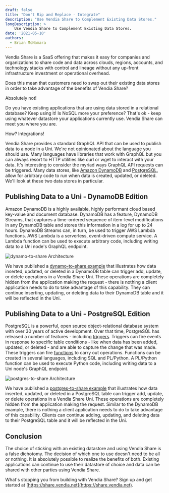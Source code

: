 ```yaml
---
draft: false
title: "Don't Rip and Replace - Integrate"
description: "Use Vendia Share to Complement Existing Data Stores."
longDescription: >
    Use Vendia Share to Complement Existing Data Stores.
date: '2021-05-10'
authors:
  - Brian McNamara
---
```


Vendia Share is a SaaS offering that makes it easy for companies and organizations to share code and data across clouds, regions, accounts, and technology stacks with control and lineage without any up-front infrastructure investment or operational overhead.

Does this mean that customers need to swap out their existing data stores in order to take advantage of the benefits of Vendia Share?

Absolutely not!

Do you have existing applications that are using data stored in a relational database?  Keep using it!  Is NoSQL more your preference?  That's ok - keep using whatever datastore your applications currently use.  Vendia Share can meet you where you are.

How?  Integrations!

Vendia Share provides a standard GraphQL API that can be used to publish data to a node in a Uni.  We're not opinionated about the language you should use.  Many languages have libraries that work with GraphQL but you can always resort to HTTP utilities like curl or wget to interact with your data.  It's interesting to consider the myriad ways GraphQL API requests can be triggered.  Many data stores, like [Amazon DynamoDB](http://aws.amazon.com/dynamodb) and [PostgreSQL](https://www.postgresql.org/), allow for arbitrary code to run when data is created, updated, or deleted.  We'll look at these two data stores in particular.


## Publishing Data to a Uni - DynamoDB Edition

Amazon DynamoDB is a highly available, highly performant cloud based key-value and document database.  DynamoDB has a feature, DynamoDB Streams, that captures a time-ordered sequence of item-level modifications in any DynamoDB table and stores this information in a log for up to 24 hours.  DynamoDB Streams can, in turn, be used to trigger AWS Lambda functions.  AWS Lambda is a serverless, event-driven compute service.  A Lambda function can be used to execute arbitrary code, including writing data to a Uni node's GraphQL endpoint.

![dynamo-to-share Architecture](https://d24nhiikxn5jns.cloudfront.net/images/blogs/2021-05-10-dont-rip-and-replace-integrate/dynamo-to-share.png)

We have published a [dynamo-to-share example](https://github.com/vendia/examples/tree/main/integrations/datastores/dynamo-to-share) that illustrates how data inserted, updated, or deleted in a DynamoDB table can trigger add, update, or delete operations in a Vendia Share Uni.  These operations are completely hidden from the application making the request - there is nothing a client application needs to do to take advantage of this capability.  They can continue inserting, updating, or deleting data to their DynamoDB table and it will be reflected in the Uni.


## Publishing Data to a Uni - PostgreSQL Edition

PostgreSQL is a powerful, open source object-relational database system with over 30 years of active development.  Over that time, PostgreSQL has released a number of features - including [triggers](https://www.postgresql.org/docs/current/sql-createtrigger.html).  Triggers can fire events in response to specific table conditions - like when data has been added, updated, or deleted - and are able to capture the change that was made.  These triggers can fire [functions](https://www.postgresql.org/docs/current/sql-createfunction.html) to carry out operations.  Functions can be created in several languages, including SQL and PL/Python.  A PL/Python function can be used to execute Python code, including writing data to a Uni node's GraphQL endpoint.

![postgres-to-share Architecture](https://d24nhiikxn5jns.cloudfront.net/images/blogs/2021-05-10-dont-rip-and-replace-integrate/postgres-to-share.png)

We have published a [postgres-to-share example](https://github.com/vendia/examples/tree/main/integrations/datastores/postgres-to-share) that illustrates how data inserted, updated, or deleted in a PostgreSQL table can trigger add, update, or delete operations in a Vendia Share Uni.  These operations are completely hidden from the application making the request.  Similar to the DynamoDB example, there is nothing a client application needs to do to take advantage of this capability.  Clients can continue adding, updating, and deleting data to their PostgreSQL table and it will be reflected in the Uni.


## Conclusion

The choice of sticking with an existing datastore and using Vendia Share is a false dichotomy.  The decision of which one to use doesn't need to be all or nothing.  It is absolutely possible to realize the benefits of both.  Existing applications can continue to use their datastore of choice and data can be shared with other parties using Vendia Share.

What's stopping you from building with Vendia Share?  Sign up and get started at [https://share.vendia.net](https://share.vendia.net).
